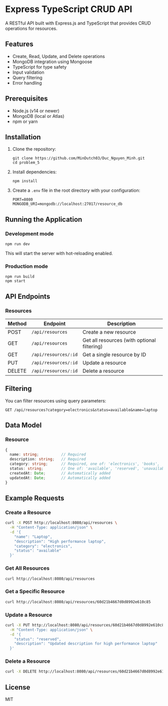 # Express TypeScript CRUD API

A RESTful API built with Express.js and TypeScript that provides CRUD operations for resources.

## Features

- Create, Read, Update, and Delete operations
- MongoDB integration using Mongoose
- TypeScript for type safety
- Input validation
- Query filtering
- Error handling

## Prerequisites

- Node.js (v14 or newer)
- MongoDB (local or Atlas)
- npm or yarn

## Installation

1. Clone the repository:
   ```
   git clone https://github.com/MinDutch03/Duc_Nguyen_Minh.git
   cd problem_5
   ```

2. Install dependencies:
   ```
   npm install
   ```

3. Create a `.env` file in the root directory with your configuration:
   ```
   PORT=8080
   MONGODB_URI=mongodb://localhost:27017/resource_db
   ```

## Running the Application

### Development mode

```
npm run dev
```

This will start the server with hot-reloading enabled.

### Production mode

```
npm run build
npm start
```

## API Endpoints

### Resources

| Method | Endpoint | Description |
|--------|----------|-------------|
| POST | `/api/resources` | Create a new resource |
| GET | `/api/resources` | Get all resources (with optional filtering) |
| GET | `/api/resources/:id` | Get a single resource by ID |
| PUT | `/api/resources/:id` | Update a resource |
| DELETE | `/api/resources/:id` | Delete a resource |

## Filtering

You can filter resources using query parameters:

```
GET /api/resources?category=electronics&status=available&name=laptop
```

## Data Model

### Resource

```typescript
{
  name: string;          // Required
  description: string;   // Required
  category: string;      // Required, one of: 'electronics', 'books', 'furniture', 'clothing', 'other'
  status: string;        // One of: 'available', 'reserved', 'unavailable', default: 'available'
  createdAt: Date;       // Automatically added
  updatedAt: Date;       // Automatically added
}
```

## Example Requests

### Create a Resource

```bash
curl -X POST http://localhost:8080/api/resources \
  -H "Content-Type: application/json" \
  -d '{
    "name": "Laptop",
    "description": "High performance laptop",
    "category": "electronics",
    "status": "available"
  }'
```

### Get All Resources

```bash
curl http://localhost:8080/api/resources
```

### Get a Specific Resource

```bash
curl http://localhost:8080/api/resources/60d21b4667d0d8992e610c85
```

### Update a Resource

```bash
curl -X PUT http://localhost:8080/api/resources/60d21b4667d0d8992e610c85 \
  -H "Content-Type: application/json" \
  -d '{
    "status": "reserved",
    "description": "Updated description for high performance laptop"
  }'
```

### Delete a Resource

```bash
curl -X DELETE http://localhost:8080/api/resources/60d21b4667d0d8992e610c85
```

## License

MIT